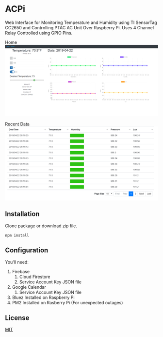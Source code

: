 # ACPi
Web Interface for Monitoring Temperature and Humidity using TI SensorTag CC2650 and Controlling PTAC AC Unit Over Raspberry Pi.
Uses 4 Channel Relay Controlled using GPIO Pins.

Home
![screenshot1](./screenshot1.gif)

Recent Data
![screenshot2](./screenshot2.PNG)

## Installation
Clone package or download zip file.
```npm
npm install
```

## Configuration
You'll need:
1. Firebase
    1. Cloud Firestore
    2. Service Account Key JSON file
2. Google Calendar
    1. Service Account Key JSON file
3. Bluez Installed on Raspberry Pi
4. PM2 Installed on Rasberry Pi (For unexpected outages)

## License
[MIT](https://choosealicense.com/licenses/mit/)